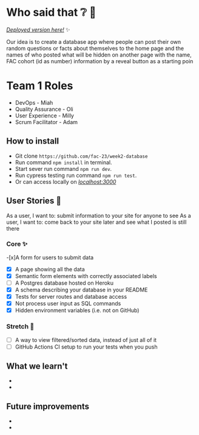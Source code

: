 # Who said that ❔ 🥸

_[Deployed version here!](https://whosaidthat4.herokuapp.com/)_ ✨

Our idea is to create a database app where people can post their own random questions or facts about themselves to the home page and the names of who posted what will be hidden on another page with the name, FAC cohort (id as number) information by a reveal button as a starting poin

# Team 1 Roles

- DevOps - Miah
- Quality Assurance - Oli
- User Experience - Milly
- Scrum Facilitator - Adam

## How to install

- Git clone `https://github.com/fac-23/week2-database`
- Run command `npm install` in terminal.
- Start sever run command `npm run dev`.
- Run cypress testing run command `npm run test`.
- Or can access locally on _[localhost:3000](http://localhost:3333/)_

## User Stories :busts_in_silhouette:

As a user, I want to: submit information to your site for anyone to see
As a user, I want to: come back to your site later and see what I posted is still there

### Core ✨

-[x]A form for users to submit data
-[x] A page showing all the data
-[x] Semantic form elements with correctly associated labels
-[ ] A Postgres database hosted on Heroku
-[x] A schema describing your database in your README
-[x] Tests for server routes and database access
-[x] Not process user input as SQL commands
-[x] Hidden environment variables (i.e. not on GitHub)

### Stretch :seedling:

-[ ] A way to view filtered/sorted data, instead of just all of it
-[ ] GitHub Actions CI setup to run your tests when you push

##

What we learn't
-
-
-

##

Future improvements
-
-
-
